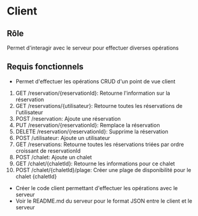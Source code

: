# Client
## Rôle
Permet d'interagir avec le serveur pour effectuer diverses opérations
## Requis fonctionnels
- Permet d'effectuer les opérations CRUD d'un point de vue client
1) GET /reservation/{reservationId}: Retourne l'information sur la réservation
2) GET /reservations/{utilisateur}: Retourne toutes les réservations de l'utilisateur
3) POST /reservation: Ajoute une réservation
4) PUT /reservation/{reservationId}: Remplace la réservation
5) DELETE /reservation/{reservationId}: Supprime la réservation
6) POST /utilisateur: Ajoute un utilisateur
7) GET /reservations: Retourne toutes les réservations triées par ordre croissant de
reservationId
8) POST /chalet: Ajoute un chalet
9) GET /chalet/{chaletId}: Retourne les informations pour ce chalet
10) POST /chalet/{chaletId}/plage: Créer une plage de disponibilité pour le chalet {chaletId}
- Créer le code client permettant d'effectuer les opérations avec le serveur
- Voir le README.md du serveur pour le format JSON entre le client et le serveur
